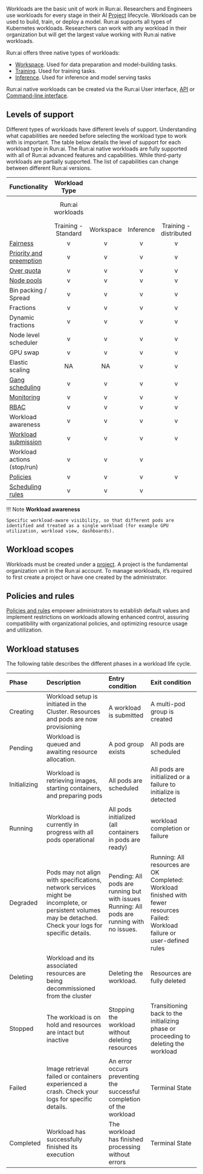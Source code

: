 
Workloads are the basic unit of work in Run:ai. Researchers and Engineers use workloads for every stage in their AI [Project](../../../platform-admin/aiinitiatives/org/projects.md) lifecycle. Workloads can be used to build, train, or deploy a model. Run:ai supports all types of Kubernetes workloads. Researchers can work with any workload in their organization but will get the largest value working with Run:ai native workloads.

Run:ai offers three native types of workloads:

* [Workspace](../../../Researcher/workloads/workspaces/overview.md). Used for data preparation and model-building tasks.  
* [Training](../../../Researcher/workloads/trainings.md). Used for training tasks.  
* [Inference](../../../Researcher/workloads/inference-overview.md). Used for inference and model serving tasks  

Run:ai native workloads can be created via the Run:ai User interface, [API](https://api-docs.run.ai/2.18/tag/Workloads) or [Command-line interface](../../../Researcher/cli-reference/Introduction.md).

## Levels of support

Different types of workloads have different levels of support. Understanding what capabilities are needed before selecting the workload type to work with is important. The table below details the level of support for each workload type in Run:ai. The Run:ai native workloads are fully supported with all of Run:ai advanced features and capabilities. While third-party workloads are partially supported. The list of capabilities can change between different Run:ai versions.

| Functionality | Workload Type |  |  |  |  |
| ----- | :---: | :---: | :---: | :---: | ----- |
|  | Run:ai workloads |  |  |  | Third-party workloads |
|  | Training - Standard | Workspace | Inference | Training - distributed | All K8s workloads |
| [Fairness](../../../Researcher/scheduling/the-runai-scheduler.md#fairness-fair-resource-distribution) | v | v | v | v | v |
| [Priority and preemption](../../../Researcher/scheduling/the-runai-scheduler.md#preemption) | v | v | v | v | v |
| [Over quota](../../../Researcher/scheduling/the-runai-scheduler.md#over-quota-priority) | v | v | v | v | v |
| [Node pools](../../../platform-admin/aiinitiatives/resources/node-pools.md) | v | v | v | v | v |
| Bin packing / Spread | v | v | v | v | v |
| Fractions | v | v | v | v | v |
| Dynamic fractions | v | v | v | v | v |
| Node level scheduler | v | v | v | v | v |
| GPU swap | v | v | v | v | v |
| Elastic scaling | NA | NA | v | v | v |
| [Gang scheduling](../../../Researcher/scheduling/the-runai-scheduler.md#gang-scheduling) | v | v | v | v | v |
| [Monitoring](../../../admin/maintenance/alert-monitoring.md) | v | v | v | v | v |
| [RBAC](../../../admin/authentication/authentication-overview.md#role-based-access-control-rbac-in-runai) | v | v | v | v |  |
| Workload awareness | v | v | v | v |  |
| [Workload submission](../../../Researcher/workloads/overviews/managing-workloads.md) | v | v | v | v |  |
| Workload actions (stop/run) | v | v | v |  |  |
| [Policies](../../../platform-admin/workloads/policies/overview.md) | v | v | v | v |  |
| [Scheduling rules](../../../platform-admin/aiinitiatives/org/scheduling-rules.md) | v | v | v |  |  |

!!! Note
    __Workload awareness__

    Specific workload-aware visibility, so that different pods are identified and treated as a single workload (for example GPU utilization, workload view, dashboards).

## Workload scopes

Workloads must be created under a [project](../../../platform-admin/aiinitiatives/org/projects.md). A project is the fundamental organization unit in the Run:ai account. To manage workloads, it’s required to first create a project or have one created by the administrator.

## Policies and rules

[Policies and rules](../../../platform-admin/workloads/policies/overview.md) empower administrators to establish default values and implement restrictions on workloads allowing enhanced control, assuring compatibility with organizational policies, and optimizing resource usage and utilization.

## Workload statuses

The following table describes the different phases in a workload life cycle.

| Phase | Description | Entry condition | Exit condition |
| :---- | :---- | :---- | :---- |
| Creating | Workload setup is initiated in the Cluster. Resources and pods are now provisioning | A workload is submitted | A multi-pod group is created |
| Pending | Workload is queued and awaiting resource allocation. | A pod group exists | All pods are scheduled |
| Initializing | Workload is retrieving images, starting containers, and preparing pods | All pods are scheduled | All pods are initialized or a failure to initialize is detected |
| Running | Workload is currently in progress with all pods operational | All pods initialized (all containers in pods are ready) | workload completion or failure |
| Degraded | Pods may not align with specifications, network services might be incomplete, or persistent volumes may be detached. Check your logs for specific details. | Pending: All pods are running but with issues Running: All pods are running with no issues. | Running: All resources are OK Completed: Workload finished with fewer resources Failed: Workload failure or user-defined rules |
| Deleting | Workload and its associated resources are being decommissioned from the cluster | Deleting the workload. | Resources are fully deleted |
| Stopped | The workload is on hold and resources are intact but inactive | Stopping the workload without deleting resources | Transitioning back to the initializing phase or proceeding to deleting the workload |
| Failed | Image retrieval failed or containers experienced a crash. Check your logs for specific details. | An error occurs preventing the successful completion of the workload | Terminal State |
| Completed | Workload has successfully finished its execution | The workload has finished processing without errors | Terminal State |

